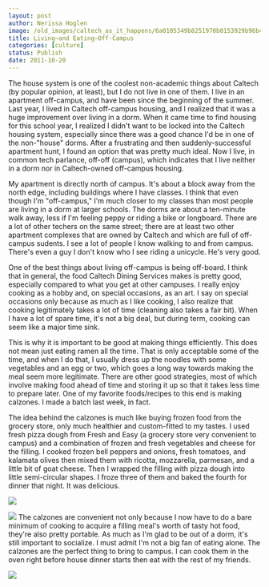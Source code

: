 ```yaml
---
layout: post
author: Nerissa Hoglen
image: /old_images/caltech_as_it_happens/6a0105349b8251970b0153929b96b4970b.jpg
title: Living—and Eating—Off-Campus 
categories: [culture]
status: Publish
date: 2011-10-20
---
```


The house system is one of the coolest non-academic things about Caltech (by popular opinion, at least), but I do not live in one of them. I live in an apartment off-campus, and have been since the beginning of the summer. Last year, I lived in Caltech off-campus housing, and I realized that it was a huge improvement over living in a dorm. When it came time to find housing for this school year, I realized I didn't want to be locked into the Caltech housing system, especially since there was a good chance I'd be in one of the non-"house" dorms. After a frustrating and then suddenly-successful apartment hunt, I found an option that was pretty much ideal. Now I live, in common tech parlance, off-off (campus), which indicates that I live neither in a dorm nor in Caltech-owned off-campus housing.

My apartment is directly north of campus. It's about a block away from the north edge, including buildings where I have classes. I think that even though I'm "off-campus," I'm much closer to my classes than most people are living in a dorm at larger schools. The dorms are about a ten-minute walk away, less if I'm feeling peppy or riding a bike or longboard. There are a lot of other techers on the same street; there are at least two other apartment complexes that are owned by Caltech and which are full of off-campus sudents. I see a lot of people I know walking to and from campus. There's even a guy I don't know who I see riding a unicycle. He's very good.

One of the best things about living off-campus is being off-board. I think that in general, the food Caltech Dining Services makes is pretty good, especially compared to what you get at other campuses. I really enjoy cooking as a hobby and, on special occasions, as an art. I say on special occasions only because as much as I like cooking, I also realize that cooking legitimately takes a lot of time (cleaning also takes a fair bit).  When I have a lot of spare time, it's not a big deal, but during term, cooking can seem like a major time sink.

This is why it is important to be good at making things efficiently. This does not mean just eating ramen all the time. That is only acceptable some of the time, and when I do that, I usually dress up the noodles with some vegetables and an egg or two, which goes a long way towards making the meal seem more legitimate. There are other good strategies, most of which involve making food ahead of time and storing it up so that it takes less time to prepare later. One of my favorite foods/recipes to this end is making calzones. I made a batch last week, in fact.

The idea behind the calzones is much like buying frozen food from the grocery store, only much healthier and custom-fitted to my tastes. I used fresh pizza dough from Fresh and Easy (a grocery store very convenient to campus) and a combination of frozen and fresh vegetables and cheese for the filling. I cooked frozen bell peppers and onions, fresh tomatoes, and kalamata olives then mixed them with ricotta, mozzarella, parmesan, and a little bit of goat cheese. Then I wrapped the filling with pizza dough into little semi-circular shapes. I froze three of them and baked the fourth for dinner that night. It was delicious.


![](/old_images/caltech_as_it_happens/6a0105349b8251970b0162fbf108eb970d.jpg)

![](/old_images/caltech_as_it_happens/6a0105349b8251970b0153929b9b50970b.jpg)
The calzones are convenient not only because I now have to do a bare minimum of cooking to acquire a filling meal's worth of tasty hot food, they're also pretty portable. As much as I'm glad to be out of a dorm, it's still important to socialize. I must admit I'm not a big fan of eating alone. The calzones are the perfect thing to bring to campus. I can cook them in the oven right before house dinner starts then eat with the rest of my friends.


![](/old_images/caltech_as_it_happens/6a0105349b8251970b0153929b9e61970b.jpg)
